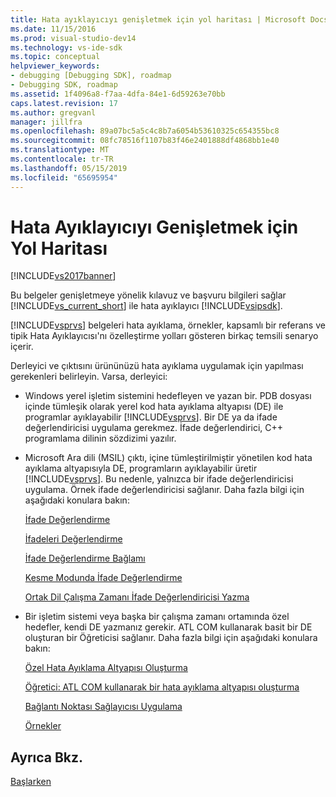 ```yaml
---
title: Hata ayıklayıcıyı genişletmek için yol haritası | Microsoft Docs
ms.date: 11/15/2016
ms.prod: visual-studio-dev14
ms.technology: vs-ide-sdk
ms.topic: conceptual
helpviewer_keywords:
- debugging [Debugging SDK], roadmap
- Debugging SDK, roadmap
ms.assetid: 1f4096a8-f7aa-4dfa-84e1-6d59263e70bb
caps.latest.revision: 17
ms.author: gregvanl
manager: jillfra
ms.openlocfilehash: 89a07bc5a5c4c8b7a6054b53610325c654355bc8
ms.sourcegitcommit: 08fc78516f1107b83f46e2401888df4868bb1e40
ms.translationtype: MT
ms.contentlocale: tr-TR
ms.lasthandoff: 05/15/2019
ms.locfileid: "65695954"
---
```

# <a name="roadmap-for-extending-the-debugger"></a>Hata Ayıklayıcıyı Genişletmek için Yol Haritası
[!INCLUDE[vs2017banner](../../includes/vs2017banner.md)]

Bu belgeler genişletmeye yönelik kılavuz ve başvuru bilgileri sağlar [!INCLUDE[vs_current_short](../../includes/vs-current-short-md.md)] ile hata ayıklayıcı [!INCLUDE[vsipsdk](../../includes/vsipsdk-md.md)].  
  
 [!INCLUDE[vsprvs](../../includes/vsprvs-md.md)] belgeleri hata ayıklama, örnekler, kapsamlı bir referans ve tipik Hata Ayıklayıcısı'nı özelleştirme yolları gösteren birkaç temsili senaryo içerir.  
  
 Derleyici ve çıktısını ürününüzü hata ayıklama uygulamak için yapılması gerekenleri belirleyin. Varsa, derleyici:  
  
- Windows yerel işletim sistemini hedefleyen ve yazan bir. PDB dosyası içinde tümleşik olarak yerel kod hata ayıklama altyapısı (DE) ile programlar ayıklayabilir [!INCLUDE[vsprvs](../../includes/vsprvs-md.md)]. Bir DE ya da ifade değerlendiricisi uygulama gerekmez. İfade değerlendirici, C++ programlama dilinin sözdizimi yazılır.  
  
- Microsoft Ara dili (MSIL) çıktı, içine tümleştirilmiştir yönetilen kod hata ayıklama altyapısıyla DE, programların ayıklayabilir üretir [!INCLUDE[vsprvs](../../includes/vsprvs-md.md)]. Bu nedenle, yalnızca bir ifade değerlendiricisi uygulama. Örnek ifade değerlendiricisi sağlanır. Daha fazla bilgi için aşağıdaki konulara bakın:  
  
     [İfade Değerlendirme](../../extensibility/debugger/expression-evaluation-visual-studio-debugging-sdk.md)  
  
     [İfadeleri Değerlendirme](../../extensibility/debugger/evaluating-expressions.md)  
  
     [İfade Değerlendirme Bağlamı](../../extensibility/debugger/expression-evaluation-context.md)  
  
     [Kesme Modunda İfade Değerlendirme](../../extensibility/debugger/expression-evaluation-in-break-mode.md)  
  
     [Ortak Dil Çalışma Zamanı İfade Değerlendiricisi Yazma](../../extensibility/debugger/writing-a-common-language-runtime-expression-evaluator.md)  
  
- Bir işletim sistemi veya başka bir çalışma zamanı ortamında özel hedefler, kendi DE yazmanız gerekir. ATL COM kullanarak basit bir DE oluşturan bir Öğreticisi sağlanır. Daha fazla bilgi için aşağıdaki konulara bakın:  
  
     [Özel Hata Ayıklama Altyapısı Oluşturma](../../extensibility/debugger/creating-a-custom-debug-engine.md)  
  
     [Öğretici: ATL COM kullanarak bir hata ayıklama altyapısı oluşturma](https://msdn.microsoft.com/9097b71e-1fe7-48f7-bc00-009e25940c24)  
  
     [Bağlantı Noktası Sağlayıcısı Uygulama](../../extensibility/debugger/implementing-a-port-supplier.md)  
  
     [Örnekler](../../extensibility/debugger/visual-studio-debugging-samples.md)  
  
## <a name="see-also"></a>Ayrıca Bkz.  
 [Başlarken](../../extensibility/debugger/getting-started-with-debugger-extensibility.md)
